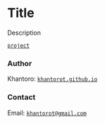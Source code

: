 # Title

Description

[`project`](https://khantorot.github.io/*)

### Author

Khantoro: [`khantorot.github.io`](https://khantorot.github.io)

### Contact

Email: [`khantorot@gmail.com`](mailto:khantorot@gmail.com)
